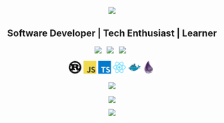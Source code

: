 <p align="center">
  <img src="https://readme-typing-svg.herokuapp.com?color=8A2BE2&lines=Hello,+There!+👋;I'm+Aden....;Glad+to+see+you+here!&center=true&width=500&height=50">

  <h2 align="center">Software Developer | Tech Enthusiast | Learner</h2>

  <p align="center">
    <a href="mailto:aden.tahir7@gmail.com"><img height="30" src="https://img.shields.io/badge/gmail-D14836?&style=for-the-badge&logo=gmail&logoColor=white"></a>&nbsp;&nbsp;
    <a href="https://linkedin.com/in/adentahir"><img height="30" src="https://img.shields.io/badge/linkedin-0A66C2?&style=for-the-badge&logo=linkedin&logoColor=white"></a>&nbsp;&nbsp;
    <a href="https://twitter.com/adentahir"><img height="30" src="https://img.shields.io/badge/twitter-1DA1F2?&style=for-the-badge&logo=twitter&logoColor=white"></a>&nbsp;&nbsp;
  </p>
  
  <p align="center">
    <img height="30" src="https://raw.githubusercontent.com/devicons/devicon/master/icons/rust/rust-plain.svg">
    <img height="30" src="https://raw.githubusercontent.com/devicons/devicon/master/icons/javascript/javascript-original.svg">
    <img height="30" src="https://raw.githubusercontent.com/devicons/devicon/master/icons/typescript/typescript-original.svg">
    <img height="30" src="https://raw.githubusercontent.com/devicons/devicon/master/icons/react/react-original.svg">
    <img height="30" src="https://raw.githubusercontent.com/devicons/devicon/master/icons/docker/docker-original.svg">
    <img height="30" src="https://raw.githubusercontent.com/devicons/devicon/master/icons/elixir/elixir-original.svg">
    <!-- Add more tech stack here -->
  </p>

  <p align="center">
    <img align="center" src="https://github-readme-stats.vercel.app/api?username=adentahir&show_icons=true&line_height=20&show_owner=false&bg_color=0,000000,8A2BE2&theme=graywhite">
  </p>

  <p align="center">
    <img align="center" src="https://github-readme-stats.vercel.app/api/top-langs/?username=adentahir&layout=compact&bg_color=0,000000,8A2BE2&theme=graywhite">
  </p>

  <p align="center">
  <img src="https://github-readme-streak-stats.herokuapp.com/?user=adentahir&theme=dark&background=000000&stroke=8A2BE2">
</p>

</p>
